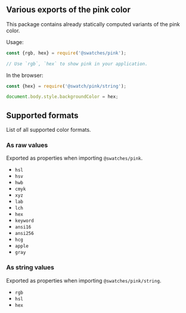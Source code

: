 ## Various exports of the pink color

This package contains already statically computed variants of the pink color.

Usage:
```js
const {rgb, hex} = require('@swatches/pink');

// Use `rgb`, `hex` to show pink in your application.
```

In the browser:
```js
const {hex} = require('@swatch/pink/string');

document.body.style.backgroundColor = hex;
```

## Supported formats


List of all supported color formats.

### As raw values

Exported as properties when importing `@swatches/pink`.

- `hsl`
- `hsv`
- `hwb`
- `cmyk`
- `xyz`
- `lab`
- `lch`
- `hex`
- `keyword`
- `ansi16`
- `ansi256`
- `hcg`
- `apple`
- `gray`

### As string values

Exported as properties when importing `@swatches/pink/string`.

- `rgb`
- `hsl`
- `hex`
